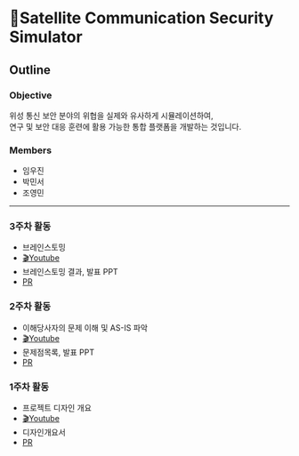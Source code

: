 # 📡Satellite Communication Security Simulator
## Outline
### Objective
위성 통신 보안 분야의 위협을 실제와 유사하게 시뮬레이션하여, <br> 연구 및 보안 대응 훈련에 활용 가능한 통합 플랫폼을 개발하는 것입니다.
### Members
- 임우진
- 박민서
- 조영민
---
### 3주차 활동
- 브레인스토밍
- [🎬Youtube](https://youtu.be/U5EZnoMp_jI)
- 브레인스토밍 결과, 발표 PPT
- [PR](https://github.com/RAKKUNN/SatelliteComSim/pull/15)

### 2주차 활동
- 이해당사자의 문제 이해 및 AS-IS 파악
- [🎬Youtube](https://youtu.be/lqVs2SIABFk)
- 문제점목록, 발표 PPT
- [PR](https://github.com/RAKKUNN/SatelliteComSim/pull/6)

### 1주차 활동
- 프로젝트 디자인 개요
- [🎬Youtube](https://youtu.be/uZuG1AlCDqU)
- 디자인개요서
- [PR](https://github.com/RAKKUNN/SatelliteComSim/pull/5)
